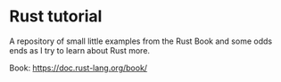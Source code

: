 # Rust tutorial

A repository of small little examples from the Rust Book and some odds ends as
I try to learn about Rust more.

Book: <https://doc.rust-lang.org/book/>
